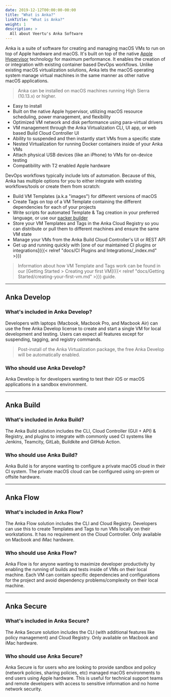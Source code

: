 ```yaml
---
date: 2019-12-12T00:00:00-00:00
title: "What is Anka?"
linkTitle: "What is Anka?"
weight: 1
description: >
  All about Veertu's Anka Software
---
```


Anka is a suite of software for creating and managing macOS VMs to run on top of Apple hardware and macOS. It's built on top of the native [Apple Hypervisor](https://developer.apple.com/documentation/hypervisor) technology for maximum performance. It enables the creation of or integration with existing container based DevOps workflows. Unlike existing macOS virtualization solutions, Anka lets the macOS operating system manage virtual machines in the same manner as other native macOS applications.

> Anka can be installed on macOS machines running High Sierra (10.13.x) or higher.

* Easy to install
* Built on the native Apple hypervisor, utilizing macOS resource scheduling, power management, and flexibility
* Optimized VM network and disk performance using para-virtual drivers
* VM management through the Anka Virtualization CLI, UI app, or web based Build Cloud Controller UI
* Ability to suspended and then instantly start VMs from a specific state
* Nested Virtualization for running Docker containers inside of your Anka VMs
* Attach physical USB devices (like an iPhone) to VMs for on-device testing
* Compatibility with T2 enabled Apple hardware

DevOps workflows typically include lots of automation. Because of this, Anka has multiple options for you to either integrate with existing workflows/tools or create them from scratch:

* Build VM Templates (a.k.a "images") for different versions of macOS
* Create Tags on top of a VM Template containing the different dependencies for each of your projects
* Write scripts for automated Template & Tag creation in your preferred language, or use our [packer builder](https://github.com/veertuinc/packer-builder-veertu-anka)
* Store your VM Templates and Tags in the Anka Cloud Registry so you can distribute or pull them to different machines and ensure the same VM state
* Manage your VMs from the Anka Build Cloud Controller's UI or REST API
* Get up and running quickly with [one of our maintained CI plugins or integrations]({{< relref "docs/CI Plugins and Integrations/_index.md" >}})

> Information about how VM Template and Tags work can be found in our [Getting Started > Creating your first VM]({{< relref "docs/Getting Started/creating-your-first-vm.md" >}}) guide.

---

## Anka Develop

### What's included in Anka Develop?
Developers with laptops (Macbook, Macbook Pro, and Macbook Air) can use the free Anka Develop license to create and start a single VM for local development and testing. Users can expect all features except for suspending, tagging, and registry commands.

> Post-install of the Anka Virtualization package, the free Anka Develop will be automatically enabled.

### Who should use Anka Develop?
Anka Develop is for developers wanting to test their iOS or macOS applications in a sandbox environment.

---

## Anka Build

### What's included in Anka Build?
The Anka Build solution includes the CLI, Cloud Controller (GUI + API) & Registry, and plugins to integrate with commonly used CI systems like Jenkins, Teamcity, GitLab, Buildkite and GitHub Action.

### Who should use Anka Build?
Anka Build is for anyone wanting to configure a private macOS cloud in their CI system. The private macOS cloud can be configured using on-prem or offsite hardware.

---

## Anka Flow

### What's included in Anka Flow?
The Anka Flow solution includes the CLI and Cloud Registry. Developers can use this to create Templates and Tags to run VMs locally on their workstations. It has no requirement on the Cloud Controller. Only available on Macbook and iMac hardware.

### Who should use Anka Flow?
Anka Flow is for anyone wanting to maximize developer productivity by enabling the running of builds and tests inside of VMs on their local machine. Each VM can contain specific dependencies and configurations for the project and avoid dependency problems/complexity on their local machine.

---

## Anka Secure

### What's included in Anka Secure?
The Anka Secure solution includes the CLI (with additional features like policy management) and Cloud Registry. Only available on Macbook and iMac hardware.

### Who should use Anka Secure?
Anka Secure is for users who are looking to provide sandbox and policy (network policies, sharing policies, etc) managed macOS environments to end users using Apple hardware. This is useful for technical support teams and remote developers with access to sensitive information and no home network security.
